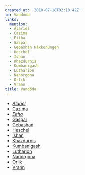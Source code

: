 ```yaml
---
created_at: '2010-07-18T02:18:42Z'
id: Vandöda
links:
  mention:
  - Alariel
  - Cazima
  - Eitha
  - Gaspar
  - Gebashan Häxkonungen
  - Heschel
  - Ishan
  - Khazdurnis
  - Kumbanigash
  - Lutharion
  - Nanórgona
  - Orlik
  - Vrann
title: Vandöda
---
```


-   *[Alariel]*
-   [Cazima]
-   *[Eitha]*
-   [Gaspar]
-   [Gebashan]
-   [Heschel]
-   [Ishan]
-   [Khazdurnis]
-   [Kumbanigash]
-   [Lutharion]
-   [Nanórgona]
-   [Orlik]
-   [Vrann]

  [Alariel]: Alariel
  [Cazima]: Cazima
  [Eitha]: Eitha
  [Gaspar]: Gaspar
  [Gebashan]: Gebashan_Häxkonungen
  [Heschel]: Heschel
  [Ishan]: Ishan
  [Khazdurnis]: Khazdurnis
  [Kumbanigash]: Kumbanigash
  [Lutharion]: Lutharion
  [Nanórgona]: Nanórgona
  [Orlik]: Orlik
  [Vrann]: Vrann